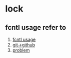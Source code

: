 # lock
## fcntl usage refer to 
1. [fcntl usage](https://www.jb51.net/article/37671.htm)
2. [git->github](https://blog.csdn.net/north1989/article/details/53471439)
3. [problem](https://stackoverflow.com/questions/42735837/git-bash-remote-error-you-cant-push-to-git-github-com)
